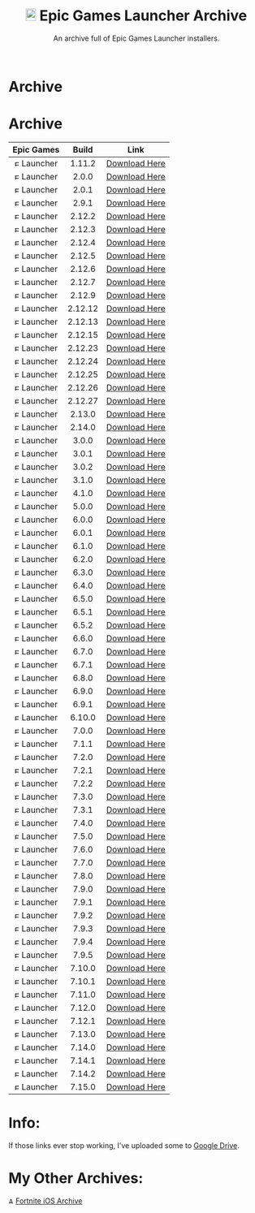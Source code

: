 <div align=center>

# <img src="https://cdn.discordapp.com/attachments/751304558453719176/939893426118348820/122-1221185_epic-games-logo-png-sign.png" alt="Epic Games Logo" width="20" height="24"> Epic Games Launcher Archive
An archive full of Epic Games Launcher installers.

</div>
<br>

# Archive

# Archive

| Epic Games | Build | Link |
| :---: | :---: | --- | 
| <img src="https://cdn.discordapp.com/attachments/751304558453719176/939893426118348820/122-1221185_epic-games-logo-png-sign.png" alt="Epic Games Logo" width="10" height="12"> Launcher | 1.11.2 | [Download Here](https://download.epicgames.com/Builds/UnrealEngineLauncher/Installers/EpicGamesLauncherInstaller-1.11.2-2427086.msi)|
| <img src="https://cdn.discordapp.com/attachments/751304558453719176/939893426118348820/122-1221185_epic-games-logo-png-sign.png" alt="Epic Games Logo" width="10" height="12"> Launcher | 2.0.0 | [Download Here](https://download.epicgames.com/Builds/UnrealEngineLauncher/Installers/EpicGamesLauncherInstaller-2.0.0-2465596.msi)|
| <img src="https://cdn.discordapp.com/attachments/751304558453719176/939893426118348820/122-1221185_epic-games-logo-png-sign.png" alt="Epic Games Logo" width="10" height="12"> Launcher | 2.0.1 | [Download Here](https://download.epicgames.com/Builds/UnrealEngineLauncher/Installers/EpicGamesLauncherInstaller-2.0.1-2467307.msi)|
| <img src="https://cdn.discordapp.com/attachments/751304558453719176/939893426118348820/122-1221185_epic-games-logo-png-sign.png" alt="Epic Games Logo" width="10" height="12"> Launcher | 2.9.1 | [Download Here](https://download.epicgames.com/Builds/UnrealEngineLauncher/Installers/EpicGamesLauncherInstaller-2.9.1-2866696.msi)|
| <img src="https://cdn.discordapp.com/attachments/751304558453719176/939893426118348820/122-1221185_epic-games-logo-png-sign.png" alt="Epic Games Logo" width="10" height="12"> Launcher | 2.12.2 | [Download Here](https://download.epicgames.com/Builds/UnrealEngineLauncher/Installers/EpicGamesLauncherInstaller-2.12.2-3019861.msi)|
| <img src="https://cdn.discordapp.com/attachments/751304558453719176/939893426118348820/122-1221185_epic-games-logo-png-sign.png" alt="Epic Games Logo" width="10" height="12"> Launcher | 2.12.3 | [Download Here](https://download.epicgames.com/Builds/UnrealEngineLauncher/Installers/EpicGamesLauncherInstaller-2.12.3-3033190.msi)|
| <img src="https://cdn.discordapp.com/attachments/751304558453719176/939893426118348820/122-1221185_epic-games-logo-png-sign.png" alt="Epic Games Logo" width="10" height="12"> Launcher | 2.12.4 | [Download Here](https://download.epicgames.com/Builds/UnrealEngineLauncher/Installers/EpicGamesLauncherInstaller-2.12.4-3050184.msi)|
| <img src="https://cdn.discordapp.com/attachments/751304558453719176/939893426118348820/122-1221185_epic-games-logo-png-sign.png" alt="Epic Games Logo" width="10" height="12"> Launcher | 2.12.5 | [Download Here](https://download.epicgames.com/Builds/UnrealEngineLauncher/Installers/EpicGamesLauncherInstaller-2.12.5-3056631.msi)|
| <img src="https://cdn.discordapp.com/attachments/751304558453719176/939893426118348820/122-1221185_epic-games-logo-png-sign.png" alt="Epic Games Logo" width="10" height="12"> Launcher | 2.12.6 | [Download Here](https://download.epicgames.com/Builds/UnrealEngineLauncher/Installers/EpicGamesLauncherInstaller-2.12.6-3075554.msi)|
| <img src="https://cdn.discordapp.com/attachments/751304558453719176/939893426118348820/122-1221185_epic-games-logo-png-sign.png" alt="Epic Games Logo" width="10" height="12"> Launcher | 2.12.7 | [Download Here](https://download.epicgames.com/Builds/UnrealEngineLauncher/Installers/EpicGamesLauncherInstaller-2.12.7-3084639.msi)|
| <img src="https://cdn.discordapp.com/attachments/751304558453719176/939893426118348820/122-1221185_epic-games-logo-png-sign.png" alt="Epic Games Logo" width="10" height="12"> Launcher | 2.12.9 | [Download Here](https://download.epicgames.com/Builds/UnrealEngineLauncher/Installers/EpicGamesLauncherInstaller-2.12.9-3108101.msi)|
| <img src="https://cdn.discordapp.com/attachments/751304558453719176/939893426118348820/122-1221185_epic-games-logo-png-sign.png" alt="Epic Games Logo" width="10" height="12"> Launcher | 2.12.12 | [Download Here](https://download.epicgames.com/Builds/UnrealEngineLauncher/Installers/EpicGamesLauncherInstaller-2.12.12-3151550.msi)|
| <img src="https://cdn.discordapp.com/attachments/751304558453719176/939893426118348820/122-1221185_epic-games-logo-png-sign.png" alt="Epic Games Logo" width="10" height="12"> Launcher | 2.12.13 | [Download Here](https://download.epicgames.com/Builds/UnrealEngineLauncher/Installers/EpicGamesLauncherInstaller-2.12.13-3167524.msi)|
| <img src="https://cdn.discordapp.com/attachments/751304558453719176/939893426118348820/122-1221185_epic-games-logo-png-sign.png" alt="Epic Games Logo" width="10" height="12"> Launcher | 2.12.15 | [Download Here](https://download.epicgames.com/Builds/UnrealEngineLauncher/Installers/EpicGamesLauncherInstaller-2.12.15-3190700.msi)|
| <img src="https://cdn.discordapp.com/attachments/751304558453719176/939893426118348820/122-1221185_epic-games-logo-png-sign.png" alt="Epic Games Logo" width="10" height="12"> Launcher | 2.12.23 | [Download Here](https://download.epicgames.com/Builds/UnrealEngineLauncher/Installers/EpicGamesLauncherInstaller-2.12.23-3309863.msi)|
| <img src="https://cdn.discordapp.com/attachments/751304558453719176/939893426118348820/122-1221185_epic-games-logo-png-sign.png" alt="Epic Games Logo" width="10" height="12"> Launcher | 2.12.24 | [Download Here](https://download.epicgames.com/Builds/UnrealEngineLauncher/Installers/EpicGamesLauncherInstaller-2.12.24-3321064.msi)|
| <img src="https://cdn.discordapp.com/attachments/751304558453719176/939893426118348820/122-1221185_epic-games-logo-png-sign.png" alt="Epic Games Logo" width="10" height="12"> Launcher | 2.12.25 | [Download Here](https://download.epicgames.com/Builds/UnrealEngineLauncher/Installers/EpicGamesLauncherInstaller-2.12.25-3343384.msi)|
| <img src="https://cdn.discordapp.com/attachments/751304558453719176/939893426118348820/122-1221185_epic-games-logo-png-sign.png" alt="Epic Games Logo" width="10" height="12"> Launcher | 2.12.26 | [Download Here](https://download.epicgames.com/Builds/UnrealEngineLauncher/Installers/EpicGamesLauncherInstaller-2.12.26-3356385.msi)|
| <img src="https://cdn.discordapp.com/attachments/751304558453719176/939893426118348820/122-1221185_epic-games-logo-png-sign.png" alt="Epic Games Logo" width="10" height="12"> Launcher | 2.12.27 | [Download Here](https://download.epicgames.com/Builds/UnrealEngineLauncher/Installers/EpicGamesLauncherInstaller-2.12.27-3374222.msi)|
| <img src="https://cdn.discordapp.com/attachments/751304558453719176/939893426118348820/122-1221185_epic-games-logo-png-sign.png" alt="Epic Games Logo" width="10" height="12"> Launcher | 2.13.0 | [Download Here](https://download.epicgames.com/Builds/UnrealEngineLauncher/Installers/EpicGamesLauncherInstaller-2.13.0-3386540.msi)|
| <img src="https://cdn.discordapp.com/attachments/751304558453719176/939893426118348820/122-1221185_epic-games-logo-png-sign.png" alt="Epic Games Logo" width="10" height="12"> Launcher | 2.14.0 | [Download Here](https://download.epicgames.com/Builds/UnrealEngineLauncher/Installers/EpicGamesLauncherInstaller-2.14.0-3399308.msi)|
| <img src="https://cdn.discordapp.com/attachments/751304558453719176/939893426118348820/122-1221185_epic-games-logo-png-sign.png" alt="Epic Games Logo" width="10" height="12"> Launcher | 3.0.0 | [Download Here](https://download.epicgames.com/Builds/UnrealEngineLauncher/Installers/EpicGamesLauncherInstaller-3.0.0-3443963.msi)|
| <img src="https://cdn.discordapp.com/attachments/751304558453719176/939893426118348820/122-1221185_epic-games-logo-png-sign.png" alt="Epic Games Logo" width="10" height="12"> Launcher | 3.0.1 | [Download Here](https://download.epicgames.com/Builds/UnrealEngineLauncher/Installers/EpicGamesLauncherInstaller-3.0.1-3451514.msi)|
| <img src="https://cdn.discordapp.com/attachments/751304558453719176/939893426118348820/122-1221185_epic-games-logo-png-sign.png" alt="Epic Games Logo" width="10" height="12"> Launcher | 3.0.2 | [Download Here](https://download.epicgames.com/Builds/UnrealEngineLauncher/Installers/EpicGamesLauncherInstaller-3.0.2-3454671.msi)|
| <img src="https://cdn.discordapp.com/attachments/751304558453719176/939893426118348820/122-1221185_epic-games-logo-png-sign.png" alt="Epic Games Logo" width="10" height="12"> Launcher | 3.1.0 | [Download Here](https://download.epicgames.com/Builds/UnrealEngineLauncher/Installers/EpicGamesLauncherInstaller-3.1.0-3476863.msi)|
| <img src="https://cdn.discordapp.com/attachments/751304558453719176/939893426118348820/122-1221185_epic-games-logo-png-sign.png" alt="Epic Games Logo" width="10" height="12"> Launcher | 4.1.0 | [Download Here](https://download.epicgames.com/Builds/UnrealEngineLauncher/Installers/EpicGamesLauncherInstaller-4.1.0-3506806.msi)|
| <img src="https://cdn.discordapp.com/attachments/751304558453719176/939893426118348820/122-1221185_epic-games-logo-png-sign.png" alt="Epic Games Logo" width="10" height="12"> Launcher | 5.0.0 | [Download Here](https://download.epicgames.com/Builds/UnrealEngineLauncher/Installers/EpicGamesLauncherInstaller-5.0.0-3535902.msi)|
| <img src="https://cdn.discordapp.com/attachments/751304558453719176/939893426118348820/122-1221185_epic-games-logo-png-sign.png" alt="Epic Games Logo" width="10" height="12"> Launcher | 6.0.0 | [Download Here](https://download.epicgames.com/Builds/UnrealEngineLauncher/Installers/EpicGamesLauncherInstaller-6.0.0-3548617.msi)|
| <img src="https://cdn.discordapp.com/attachments/751304558453719176/939893426118348820/122-1221185_epic-games-logo-png-sign.png" alt="Epic Games Logo" width="10" height="12"> Launcher | 6.0.1 | [Download Here](https://download.epicgames.com/Builds/UnrealEngineLauncher/Installers/EpicGamesLauncherInstaller-6.0.1-3550956.msi)|
| <img src="https://cdn.discordapp.com/attachments/751304558453719176/939893426118348820/122-1221185_epic-games-logo-png-sign.png" alt="Epic Games Logo" width="10" height="12"> Launcher | 6.1.0 | [Download Here](https://download.epicgames.com/Builds/UnrealEngineLauncher/Installers/EpicInstaller-6.1.0.msi)|
| <img src="https://cdn.discordapp.com/attachments/751304558453719176/939893426118348820/122-1221185_epic-games-logo-png-sign.png" alt="Epic Games Logo" width="10" height="12"> Launcher | 6.2.0 | [Download Here](https://download.epicgames.com/Builds/UnrealEngineLauncher/Installers/EpicInstaller-6.2.0.msi)|
| <img src="https://cdn.discordapp.com/attachments/751304558453719176/939893426118348820/122-1221185_epic-games-logo-png-sign.png" alt="Epic Games Logo" width="10" height="12"> Launcher | 6.3.0 | [Download Here](https://download.epicgames.com/Builds/UnrealEngineLauncher/Installers/EpicInstaller-6.3.0.msi)|
| <img src="https://cdn.discordapp.com/attachments/751304558453719176/939893426118348820/122-1221185_epic-games-logo-png-sign.png" alt="Epic Games Logo" width="10" height="12"> Launcher | 6.4.0 | [Download Here](https://download.epicgames.com/Builds/UnrealEngineLauncher/Installers/EpicInstaller-6.4.0.msi)|
| <img src="https://cdn.discordapp.com/attachments/751304558453719176/939893426118348820/122-1221185_epic-games-logo-png-sign.png" alt="Epic Games Logo" width="10" height="12"> Launcher | 6.5.0 | [Download Here](https://download.epicgames.com/Builds/UnrealEngineLauncher/Installers/EpicInstaller-6.5.0.msi)|
| <img src="https://cdn.discordapp.com/attachments/751304558453719176/939893426118348820/122-1221185_epic-games-logo-png-sign.png" alt="Epic Games Logo" width="10" height="12"> Launcher | 6.5.1 | [Download Here](https://download.epicgames.com/Builds/UnrealEngineLauncher/Installers/EpicInstaller-6.5.1.msi)|
| <img src="https://cdn.discordapp.com/attachments/751304558453719176/939893426118348820/122-1221185_epic-games-logo-png-sign.png" alt="Epic Games Logo" width="10" height="12"> Launcher | 6.5.2 | [Download Here](https://download.epicgames.com/Builds/UnrealEngineLauncher/Installers/EpicInstaller-6.5.2.msi)|
| <img src="https://cdn.discordapp.com/attachments/751304558453719176/939893426118348820/122-1221185_epic-games-logo-png-sign.png" alt="Epic Games Logo" width="10" height="12"> Launcher | 6.6.0 | [Download Here](https://download.epicgames.com/Builds/UnrealEngineLauncher/Installers/EpicInstaller-6.6.0.msi)|
| <img src="https://cdn.discordapp.com/attachments/751304558453719176/939893426118348820/122-1221185_epic-games-logo-png-sign.png" alt="Epic Games Logo" width="10" height="12"> Launcher | 6.7.0 | [Download Here](https://download.epicgames.com/Builds/UnrealEngineLauncher/Installers/EpicInstaller-6.7.0.msi)|
| <img src="https://cdn.discordapp.com/attachments/751304558453719176/939893426118348820/122-1221185_epic-games-logo-png-sign.png" alt="Epic Games Logo" width="10" height="12"> Launcher | 6.7.1 | [Download Here](https://download.epicgames.com/Builds/UnrealEngineLauncher/Installers/EpicInstaller-6.7.1.msi)|
| <img src="https://cdn.discordapp.com/attachments/751304558453719176/939893426118348820/122-1221185_epic-games-logo-png-sign.png" alt="Epic Games Logo" width="10" height="12"> Launcher | 6.8.0 | [Download Here](https://download.epicgames.com/Builds/UnrealEngineLauncher/Installers/EpicInstaller-6.8.0.msi)|
| <img src="https://cdn.discordapp.com/attachments/751304558453719176/939893426118348820/122-1221185_epic-games-logo-png-sign.png" alt="Epic Games Logo" width="10" height="12"> Launcher | 6.9.0 | [Download Here](https://download.epicgames.com/Builds/UnrealEngineLauncher/Installers/EpicInstaller-6.9.0.msi)|
| <img src="https://cdn.discordapp.com/attachments/751304558453719176/939893426118348820/122-1221185_epic-games-logo-png-sign.png" alt="Epic Games Logo" width="10" height="12"> Launcher | 6.9.1 | [Download Here](https://download.epicgames.com/Builds/UnrealEngineLauncher/Installers/EpicInstaller-6.9.1.msi)|
| <img src="https://cdn.discordapp.com/attachments/751304558453719176/939893426118348820/122-1221185_epic-games-logo-png-sign.png" alt="Epic Games Logo" width="10" height="12"> Launcher | 6.10.0 | [Download Here](https://download.epicgames.com/Builds/UnrealEngineLauncher/Installers/EpicInstaller-6.10.0.msi)|
| <img src="https://cdn.discordapp.com/attachments/751304558453719176/939893426118348820/122-1221185_epic-games-logo-png-sign.png" alt="Epic Games Logo" width="10" height="12"> Launcher | 7.0.0 | [Download Here](https://download.epicgames.com/Builds/UnrealEngineLauncher/Installers/EpicInstaller-7.0.0.msi)|
| <img src="https://cdn.discordapp.com/attachments/751304558453719176/939893426118348820/122-1221185_epic-games-logo-png-sign.png" alt="Epic Games Logo" width="10" height="12"> Launcher | 7.1.1 | [Download Here](https://download.epicgames.com/Builds/UnrealEngineLauncher/Installers/EpicInstaller-7.1.1.msi)|
| <img src="https://cdn.discordapp.com/attachments/751304558453719176/939893426118348820/122-1221185_epic-games-logo-png-sign.png" alt="Epic Games Logo" width="10" height="12"> Launcher | 7.2.0 | [Download Here](https://download.epicgames.com/Builds/UnrealEngineLauncher/Installers/EpicInstaller-7.2.0.msi)|
| <img src="https://cdn.discordapp.com/attachments/751304558453719176/939893426118348820/122-1221185_epic-games-logo-png-sign.png" alt="Epic Games Logo" width="10" height="12"> Launcher | 7.2.1 | [Download Here](https://download.epicgames.com/Builds/UnrealEngineLauncher/Installers/EpicInstaller-7.2.1.msi)|
| <img src="https://cdn.discordapp.com/attachments/751304558453719176/939893426118348820/122-1221185_epic-games-logo-png-sign.png" alt="Epic Games Logo" width="10" height="12"> Launcher | 7.2.2 | [Download Here](https://download.epicgames.com/Builds/UnrealEngineLauncher/Installers/EpicInstaller-7.2.2.msi)|
| <img src="https://cdn.discordapp.com/attachments/751304558453719176/939893426118348820/122-1221185_epic-games-logo-png-sign.png" alt="Epic Games Logo" width="10" height="12"> Launcher | 7.3.0 | [Download Here](https://download.epicgames.com/Builds/UnrealEngineLauncher/Installers/EpicInstaller-7.3.0.msi)|
| <img src="https://cdn.discordapp.com/attachments/751304558453719176/939893426118348820/122-1221185_epic-games-logo-png-sign.png" alt="Epic Games Logo" width="10" height="12"> Launcher | 7.3.1 | [Download Here](https://download.epicgames.com/Builds/UnrealEngineLauncher/Installers/EpicInstaller-7.3.1.msi)|
| <img src="https://cdn.discordapp.com/attachments/751304558453719176/939893426118348820/122-1221185_epic-games-logo-png-sign.png" alt="Epic Games Logo" width="10" height="12"> Launcher | 7.4.0 | [Download Here](https://download.epicgames.com/Builds/UnrealEngineLauncher/Installers/EpicInstaller-7.4.0.msi)|
| <img src="https://cdn.discordapp.com/attachments/751304558453719176/939893426118348820/122-1221185_epic-games-logo-png-sign.png" alt="Epic Games Logo" width="10" height="12"> Launcher | 7.5.0 | [Download Here](https://download.epicgames.com/Builds/UnrealEngineLauncher/Installers/EpicInstaller-7.5.0.msi)|
| <img src="https://cdn.discordapp.com/attachments/751304558453719176/939893426118348820/122-1221185_epic-games-logo-png-sign.png" alt="Epic Games Logo" width="10" height="12"> Launcher | 7.6.0 | [Download Here](https://download.epicgames.com/Builds/UnrealEngineLauncher/Installers/EpicInstaller-7.6.0.msi)|
| <img src="https://cdn.discordapp.com/attachments/751304558453719176/939893426118348820/122-1221185_epic-games-logo-png-sign.png" alt="Epic Games Logo" width="10" height="12"> Launcher | 7.7.0 | [Download Here](https://download.epicgames.com/Builds/UnrealEngineLauncher/Installers/EpicInstaller-7.7.0.msi)|
| <img src="https://cdn.discordapp.com/attachments/751304558453719176/939893426118348820/122-1221185_epic-games-logo-png-sign.png" alt="Epic Games Logo" width="10" height="12"> Launcher | 7.8.0 | [Download Here](https://download.epicgames.com/Builds/UnrealEngineLauncher/Installers/EpicInstaller-7.8.0.msi)|
| <img src="https://cdn.discordapp.com/attachments/751304558453719176/939893426118348820/122-1221185_epic-games-logo-png-sign.png" alt="Epic Games Logo" width="10" height="12"> Launcher | 7.9.0 | [Download Here](https://download.epicgames.com/Builds/UnrealEngineLauncher/Installers/EpicInstaller-7.9.0.msi)|
| <img src="https://cdn.discordapp.com/attachments/751304558453719176/939893426118348820/122-1221185_epic-games-logo-png-sign.png" alt="Epic Games Logo" width="10" height="12"> Launcher | 7.9.1 | [Download Here](https://download.epicgames.com/Builds/UnrealEngineLauncher/Installers/EpicInstaller-7.9.1.msi)|
| <img src="https://cdn.discordapp.com/attachments/751304558453719176/939893426118348820/122-1221185_epic-games-logo-png-sign.png" alt="Epic Games Logo" width="10" height="12"> Launcher | 7.9.2 | [Download Here](https://download.epicgames.com/Builds/UnrealEngineLauncher/Installers/EpicInstaller-7.9.2.msi)|
| <img src="https://cdn.discordapp.com/attachments/751304558453719176/939893426118348820/122-1221185_epic-games-logo-png-sign.png" alt="Epic Games Logo" width="10" height="12"> Launcher | 7.9.3 | [Download Here](https://download.epicgames.com/Builds/UnrealEngineLauncher/Installers/EpicInstaller-7.9.3.msi)|
| <img src="https://cdn.discordapp.com/attachments/751304558453719176/939893426118348820/122-1221185_epic-games-logo-png-sign.png" alt="Epic Games Logo" width="10" height="12"> Launcher | 7.9.4 | [Download Here](https://download.epicgames.com/Builds/UnrealEngineLauncher/Installers/EpicInstaller-7.9.4.msi)|
| <img src="https://cdn.discordapp.com/attachments/751304558453719176/939893426118348820/122-1221185_epic-games-logo-png-sign.png" alt="Epic Games Logo" width="10" height="12"> Launcher | 7.9.5 | [Download Here](https://download.epicgames.com/Builds/UnrealEngineLauncher/Installers/EpicInstaller-7.9.5.msi)|
| <img src="https://cdn.discordapp.com/attachments/751304558453719176/939893426118348820/122-1221185_epic-games-logo-png-sign.png" alt="Epic Games Logo" width="10" height="12"> Launcher | 7.10.0 | [Download Here](https://download.epicgames.com/Builds/UnrealEngineLauncher/Installers/EpicInstaller-7.10.0.msi)|
| <img src="https://cdn.discordapp.com/attachments/751304558453719176/939893426118348820/122-1221185_epic-games-logo-png-sign.png" alt="Epic Games Logo" width="10" height="12"> Launcher | 7.10.1 | [Download Here](https://download.epicgames.com/Builds/UnrealEngineLauncher/Installers/EpicInstaller-7.10.1.msi)|
| <img src="https://cdn.discordapp.com/attachments/751304558453719176/939893426118348820/122-1221185_epic-games-logo-png-sign.png" alt="Epic Games Logo" width="10" height="12"> Launcher | 7.11.0 | [Download Here](https://download.epicgames.com/Builds/UnrealEngineLauncher/Installers/EpicInstaller-7.11.0.msi)|
| <img src="https://cdn.discordapp.com/attachments/751304558453719176/939893426118348820/122-1221185_epic-games-logo-png-sign.png" alt="Epic Games Logo" width="10" height="12"> Launcher | 7.12.0 | [Download Here](https://download.epicgames.com/Builds/UnrealEngineLauncher/Installers/EpicInstaller-7.12.0.msi)|
| <img src="https://cdn.discordapp.com/attachments/751304558453719176/939893426118348820/122-1221185_epic-games-logo-png-sign.png" alt="Epic Games Logo" width="10" height="12"> Launcher | 7.12.1 | [Download Here](https://download.epicgames.com/Builds/UnrealEngineLauncher/Installers/EpicInstaller-7.12.1.msi)|
| <img src="https://cdn.discordapp.com/attachments/751304558453719176/939893426118348820/122-1221185_epic-games-logo-png-sign.png" alt="Epic Games Logo" width="10" height="12"> Launcher | 7.13.0 | [Download Here](https://epicgames-download1.akamaized.net/Builds/UnrealEngineLauncher/Installers/Win32/EpicInstaller-7.13.0.msi?launcherfilename=EpicInstaller-7.13.0-Crunnie.msi)|
| <img src="https://cdn.discordapp.com/attachments/751304558453719176/939893426118348820/122-1221185_epic-games-logo-png-sign.png" alt="Epic Games Logo" width="10" height="12"> Launcher | 7.14.0 | [Download Here](https://epicgames-download1.akamaized.net/Builds/UnrealEngineLauncher/Installers/Win32/EpicInstaller-7.14.0.msi?launcherfilename=EpicInstaller-7.14.0-Crunnie.msi)|
| <img src="https://cdn.discordapp.com/attachments/751304558453719176/939893426118348820/122-1221185_epic-games-logo-png-sign.png" alt="Epic Games Logo" width="10" height="12"> Launcher | 7.14.1 | [Download Here](https://epicgames-download1.akamaized.net/Builds/UnrealEngineLauncher/Installers/Win32/EpicInstaller-7.14.1.msi?launcherfilename=EpicInstaller-7.14.1-Crunnie.msi)|
| <img src="https://cdn.discordapp.com/attachments/751304558453719176/939893426118348820/122-1221185_epic-games-logo-png-sign.png" alt="Epic Games Logo" width="10" height="12"> Launcher | 7.14.2 | [Download Here](https://epicgames-download1.akamaized.net/Builds/UnrealEngineLauncher/Installers/Win32/EpicInstaller-7.14.2.msi?launcherfilename=EpicInstaller-7.14.2-Crunnie.msi)|
| <img src="https://cdn.discordapp.com/attachments/751304558453719176/939893426118348820/122-1221185_epic-games-logo-png-sign.png" alt="Epic Games Logo" width="10" height="12"> Launcher | 7.15.0 | [Download Here](https://epicgames-download1.akamaized.net/Builds/UnrealEngineLauncher/Installers/Win32/EpicInstaller-7.15.0.msi?launcherfilename=EpicInstaller-7.15.0-Crunnie.msi)|

# Info:
If those links ever stop working, I've uploaded some to [Google Drive](https://drive.google.com/drive/folders/1_TsIhx0bHxSkDV_2vfpsgjuk6IyATK4S?usp=sharing).
# My Other Archives:
<img src="https://cdn.discordapp.com/attachments/751304558453719176/936194213199093810/rsz_1rsz_1apple_logo_greysvg.png" alt="Apple Logo" width="10" height="12"> [Fortnite iOS Archive](https://github.com/Crunnie/Fortnite-iOS-Archive)
